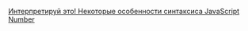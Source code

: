[Интерпретируй это! Некоторые особенности синтаксиса JavaScript](http://lastw.github.io/talks/javascript-syntax/)
[Number](http://lastw.github.io/talks/number/)
